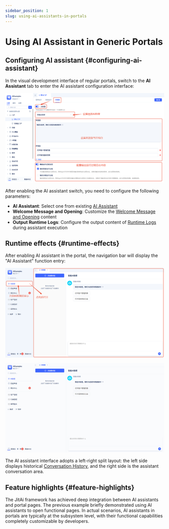 ```yaml
---
sidebar_position: 1
slug: using-ai-assistants-in-portals
---
```


# Using AI Assistant in Generic Portals

## Configuring AI assistant {#configuring-ai-assistant}

In the visual development interface of regular portals, switch to the **AI Assistant** tab to enter the AI assistant configuration interface:

![Portals - Bind AI Assistant](./img/portal-assistant-config.png)

After enabling the AI assistant switch, you need to configure the following parameters:
- **AI Assistant**: Select one from existing [AI Assistant](../ai-assistant)
- **Welcome Message and Opening**: Customize the [Welcome Message and Opening](../ai-assistant/welcome-message-and-opening) content
- **Output Runtime Logs**: Configure the output content of [Runtime Logs](../ai-assistant/ai-assistant-input-output#message-output) during assistant execution

## Runtime effects {#runtime-effects}

After enabling AI assistant in the portal, the navigation bar will display the "AI Assistant" function entry:

![Portals - AI Assistant Menu](./img/portal-assistant-menu.png)

![Portals - AI Example](./img/portal-assistant-openmenu.gif)

The AI assistant interface adopts a left-right split layout: the left side displays historical [Conversation History](../ai-assistant/ai-conversation-history), and the right side is the assistant conversation area.

## Feature highlights {#feature-highlights}

The JitAi framework has achieved deep integration between AI assistants and portal pages. The previous example briefly demonstrated using AI assistants to open functional pages. In actual scenarios, AI assistants in portals are typically at the subsystem level, with their functional capabilities completely customizable by developers.
